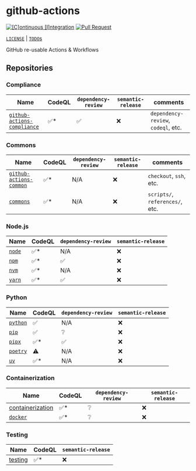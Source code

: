 # github-actions

[![[C]ontinuous [I]ntegration](https://github.com/percebus/github-actions/actions/workflows/always.yml/badge.svg)](https://github.com/percebus/github-actions/actions/workflows/always.yml) [![Pull Request](https://github.com/percebus/github-actions/actions/workflows/pull_request.yml/badge.svg?event=pull_request)](https://github.com/percebus/github-actions/actions/workflows/pull_request.yml)

[`LICENSE`](./LICENSE.md) | [`TODO`s](./TODO.md)

GitHub re-usable Actions &amp; Workflows

## Repositories

### Compliance

| Name                                                                                 | CodeQL | `dependency-review` | `semantic-release` | comments                            |
| ------------------------------------------------------------------------------------ | ------ | ------------------- | ------------------ | ----------------------------------- |
| [`github-actions-compliance`](https://github.com/percebus/github-actions-compliance) | ✅\*   | ✅                  | ❌                 | `dependency-review`, `codeql`, etc. |

### Commons

| Name                                                                         | CodeQL | `dependency-review` | `semantic-release` | comments                        |
| ---------------------------------------------------------------------------- | ------ | ------------------- | ------------------ | ------------------------------- |
| [`github-actions-common`](https://github.com/percebus/github-actions-common) | ✅\*   | N/A                 | ❌                 | `checkout`, `ssh`, etc.         |
| [`commons`](https://github.com/percebus/commons)                             | ✅\*   | N/A                 | ❌                 | `scripts/`, `references/`, etc. |

### Node.js

| Name                                                      | CodeQL | `dependency-review` | `semantic-release` |
| --------------------------------------------------------- | ------ | ------------------- | ------------------ |
| [`node`](https://github.com/percebus/github-actions-node) | ✅\*   | N/A                 | ❌                 |
| [`npm`](https://github.com/percebus/github-actions-npm)   | ✅\*   | ✅                  | ❌                 |
| [`nvm`](https://github.com/percebus/github-actions-nvm)   | ✅\*   | N/A                 | ❌                 |
| [`yarn`](https://github.com/percebus/github-actions-yarn) | ✅\*   | ✅                  | ❌                 |

### Python

| Name                                                          | CodeQL | `dependency-review` | `semantic-release` |
| ------------------------------------------------------------- | ------ | ------------------- | ------------------ |
| [`python`](https://github.com/percebus/github-actions-python) | ✅     | N/A                 | ❌                 |
| [`pip`](https://github.com/percebus/github-actions-pip)       | ✅     | ❔                  | ❌                 |
| [`pipx`](https://github.com/percebus/github-actions-pipx)     | ✅\*   | ✅                  | ❌                 |
| [`poetry`](https://github.com/percebus/github-actions-poetry) | ⚠️     | N/A                 | ❌                 |
| [`uv`](https://github.com/percebus/github-actions-uv)         | ✅\*   | N/A                 | ❌                 |

### Containerization

| Name                                                                            | CodeQL | `dependency-review` | `semantic-release` |
| ------------------------------------------------------------------------------- | ------ | ------------------- | ------------------ |
| [containerization](https://github.com/percebus/github-actions-containerization) | ✅\*   | ❔                  | ❌                 |
| [`docker`](https://github.com/percebus/github-actions-docker)                   | ✅\*   | ❔                  | ❌                 |

### Testing

| Name                                                          | CodeQL | `semantic-release` |
| ------------------------------------------------------------- | ------ | ------------------ |
| [testing](https://github.com/percebus/github-actions-testing) | ✅\*   | ❌                 |

